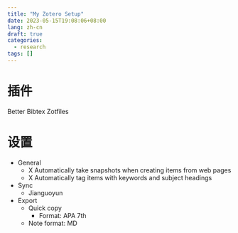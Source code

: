 ```yaml
---
title: "My Zotero Setup"
date: 2023-05-15T19:08:06+08:00
lang: zh-cn
draft: true
categories:
  - research
tags: []
---
```


# 插件

Better Bibtex
Zotfiles

# 设置

* General
  * X Automatically take snapshots when creating items from web pages
  * X Automatically tag items with keywords and subject headings
* Sync
  * Jianguoyun 
* Export
  * Quick copy
    * Format: APA 7th
  * Note format: MD

